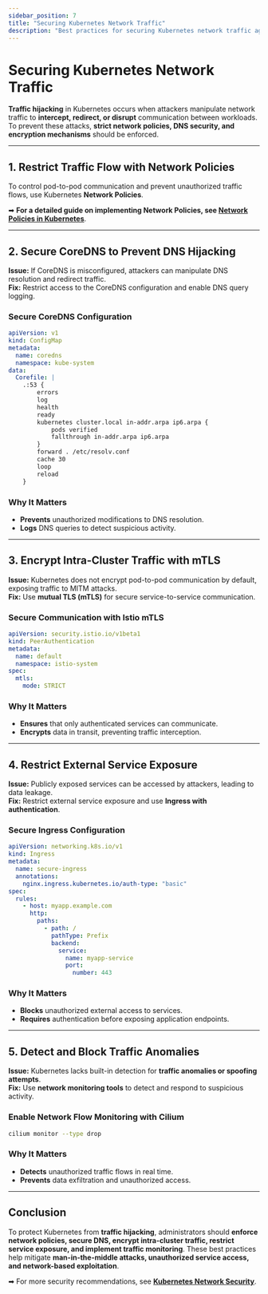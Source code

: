 ```yaml
---
sidebar_position: 7
title: "Securing Kubernetes Network Traffic"
description: "Best practices for securing Kubernetes network traffic against hijacking, interception, and unauthorized manipulation."
---
```


# Securing Kubernetes Network Traffic

**Traffic hijacking** in Kubernetes occurs when attackers manipulate network traffic to **intercept, redirect, or disrupt** communication between workloads. To prevent these attacks, **strict network policies, DNS security, and encryption mechanisms** should be enforced.

---

## 1. Restrict Traffic Flow with Network Policies

To control pod-to-pod communication and prevent unauthorized traffic flows, use Kubernetes **Network Policies**.

➡ **For a detailed guide on implementing Network Policies, see [Network Policies in Kubernetes](/docs/best_practices/cluster_setup_and_hardening/network_security/network_policies)**.

---

## 2. Secure CoreDNS to Prevent DNS Hijacking

**Issue:** If CoreDNS is misconfigured, attackers can manipulate DNS resolution and redirect traffic.<br/>
**Fix:** Restrict access to the CoreDNS configuration and enable DNS query logging.

### Secure CoreDNS Configuration

```yaml
apiVersion: v1
kind: ConfigMap
metadata:
  name: coredns
  namespace: kube-system
data:
  Corefile: |
    .:53 {
        errors
        log
        health
        ready
        kubernetes cluster.local in-addr.arpa ip6.arpa {
            pods verified
            fallthrough in-addr.arpa ip6.arpa
        }
        forward . /etc/resolv.conf
        cache 30
        loop
        reload
    }
```

### Why It Matters

- **Prevents** unauthorized modifications to DNS resolution.<br/>
- **Logs** DNS queries to detect suspicious activity.

---

## 3. Encrypt Intra-Cluster Traffic with mTLS

**Issue:** Kubernetes does not encrypt pod-to-pod communication by default, exposing traffic to MITM attacks.<br/>
**Fix:** Use **mutual TLS (mTLS)** for secure service-to-service communication.

### Secure Communication with Istio mTLS

```yaml
apiVersion: security.istio.io/v1beta1
kind: PeerAuthentication
metadata:
  name: default
  namespace: istio-system
spec:
  mtls:
    mode: STRICT
```

### Why It Matters

- **Ensures** that only authenticated services can communicate.<br/>
- **Encrypts** data in transit, preventing traffic interception.

---

## 4. Restrict External Service Exposure

**Issue:** Publicly exposed services can be accessed by attackers, leading to data leakage.<br/>
**Fix:** Restrict external service exposure and use **Ingress with authentication**.

### Secure Ingress Configuration

```yaml
apiVersion: networking.k8s.io/v1
kind: Ingress
metadata:
  name: secure-ingress
  annotations:
    nginx.ingress.kubernetes.io/auth-type: "basic"
spec:
  rules:
    - host: myapp.example.com
      http:
        paths:
          - path: /
            pathType: Prefix
            backend:
              service:
                name: myapp-service
                port:
                  number: 443
```

### Why It Matters

- **Blocks** unauthorized external access to services.<br/>
- **Requires** authentication before exposing application endpoints.

---

## 5. Detect and Block Traffic Anomalies

**Issue:** Kubernetes lacks built-in detection for **traffic anomalies or spoofing attempts**.<br/>
**Fix:** Use **network monitoring tools** to detect and respond to suspicious activity.

### Enable Network Flow Monitoring with Cilium

```bash
cilium monitor --type drop
```

### Why It Matters

- **Detects** unauthorized traffic flows in real time.<br/>
- **Prevents** data exfiltration and unauthorized access.

---

## Conclusion

To protect Kubernetes from **traffic hijacking**, administrators should **enforce network policies, secure DNS, encrypt intra-cluster traffic, restrict service exposure, and implement traffic monitoring**. These best practices help mitigate **man-in-the-middle attacks, unauthorized service access, and network-based exploitation**.

➡ For more security recommendations, see **[Kubernetes Network Security](/docs/best_practices/cluster_setup_and_hardening/network_security/intro)**.
